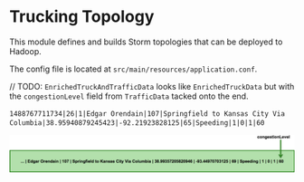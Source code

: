# Trucking Topology

This module defines and builds Storm topologies that can be deployed to Hadoop.

The config file is located at `src/main/resources/application.conf`.



// TODO:
`EnrichedTruckAndTrafficData` looks like `EnrichedTruckData` but with the `congestionLevel` field from `TrafficData` tacked onto the end.
```
1488767711734|26|1|Edgar Orendain|107|Springfield to Kansas City Via Columbia|38.95940879245423|-92.21923828125|65|Speeding|1|0|1|60
```
![EnrichedTruckAndTrafficData fields](readme-assets/enriched-truck-and-traffic-data_fields.png)
